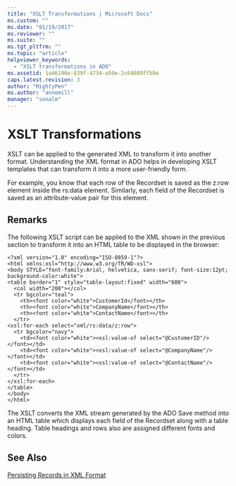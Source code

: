 ```yaml
---
title: "XSLT Transformations | Microsoft Docs"
ms.custom: ""
ms.date: "01/19/2017"
ms.reviewer: ""
ms.suite: ""
ms.tgt_pltfrm: ""
ms.topic: "article"
helpviewer_keywords: 
  - "XSLT transformations in ADO"
ms.assetid: 1a46196e-839f-4734-a59e-2c64609ffb9e
caps.latest.revision: 3
author: "MightyPen"
ms.author: "annemill"
manager: "sonalm"
---
```

# XSLT Transformations
XSLT can be applied to the generated XML to transform it into another format. Understanding the XML format in ADO helps in developing XSLT templates that can transform it into a more user-friendly form.  
  
 For example, you know that each row of the Recordset is saved as the z:row element inside the rs:data element. Similarly, each field of the Recordset is saved as an attribute-value pair for this element.  
  
## Remarks  
 The following XSLT script can be applied to the XML shown in the previous section to transform it into an HTML table to be displayed in the browser:  
  
```  
<?xml version="1.0" encoding="ISO-8859-1"?>  
<html xmlns:xsl="http://www.w3.org/TR/WD-xsl">  
<body STYLE="font-family:Arial, helvetica, sans-serif; font-size:12pt; background-color:white">  
<table border="1" style="table-layout:fixed" width="600">  
  <col width="200"></col>  
  <tr bgcolor="teal">  
    <th><font color="white">CustomerId</font></th>  
    <th><font color="white">CompanyName</font></th>  
    <th><font color="white">ContactName</font></th>  
  </tr>  
<xsl:for-each select="xml/rs:data/z:row">  
  <tr bgcolor="navy">  
    <td><font color="white"><xsl:value-of select="@CustomerID"/></font></td>  
    <td><font color="white"><xsl:value-of select="@CompanyName"/></font></td>  
    <td><font color="white"><xsl:value-of select="@ContactName"/></font></td>   
  </tr>  
</xsl:for-each>  
</table>  
</body>  
</html>  
```  
  
 The XSLT converts the XML stream generated by the ADO Save method into an HTML table which displays each field of the Recordset along with a table heading. Table headings and rows also are assigned different fonts and colors.  
  
## See Also  
 [Persisting Records in XML Format](../../../ado/guide/data/persisting-records-in-xml-format.md)